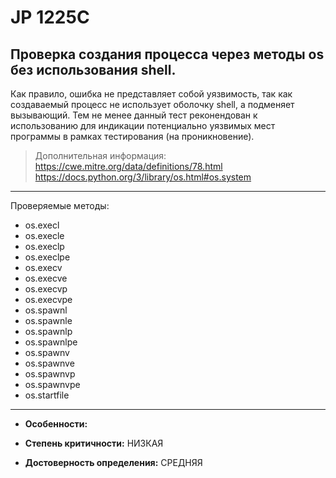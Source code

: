 # JP 1225С
## Проверка создания процесса через методы os без использования shell.
Как правило, ошибка не представляет собой уязвимость, так как создаваемый процесс не
использует оболочку shell, а подменяет вызывающий.
Тем не менее данный тест реконендован к использованию 
для индикации потенциально уязвимых мест программы в 
рамках тестирования (на проникновение).

> Дополнительная информация:
> <https://cwe.mitre.org/data/definitions/78.html>
> <https://docs.python.org/3/library/os.html#os.system>
---
Проверяемые методы:

* os.execl
* os.execle
* os.execlp
* os.execlpe
* os.execv
* os.execve
* os.execvp
* os.execvpe
* os.spawnl
* os.spawnle
* os.spawnlp
* os.spawnlpe
* os.spawnv
* os.spawnve
* os.spawnvp
* os.spawnvpe
* os.startfile
---

* __Особенности:__

* __Степень критичности:__ НИЗКАЯ
* __Достоверность определения:__ СРЕДНЯЯ